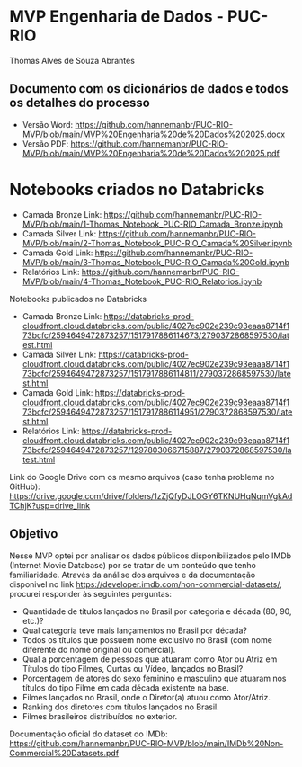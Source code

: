 # MVP Engenharia de Dados  - PUC-RIO
Thomas Alves de Souza Abrantes

## Documento com os dicionários de dados e todos os detalhes do processo
 
- Versão Word: https://github.com/hannemanbr/PUC-RIO-MVP/blob/main/MVP%20Engenharia%20de%20Dados%202025.docx
- Versão PDF: https://github.com/hannemanbr/PUC-RIO-MVP/blob/main/MVP%20Engenharia%20de%20Dados%202025.pdf

# Notebooks criados no Databricks

- Camada Bronze Link: https://github.com/hannemanbr/PUC-RIO-MVP/blob/main/1-Thomas_Notebook_PUC-RIO_Camada_Bronze.ipynb
- Camada Silver Link: https://github.com/hannemanbr/PUC-RIO-MVP/blob/main/2-Thomas_Notebook_PUC-RIO_Camada%20Silver.ipynb
- Camada Gold Link: https://github.com/hannemanbr/PUC-RIO-MVP/blob/main/3-Thomas_Notebook_PUC-RIO_Camada%20Gold.ipynb
- Relatórios Link: https://github.com/hannemanbr/PUC-RIO-MVP/blob/main/4-Thomas_Notebook_PUC-RIO_Relatorios.ipynb

Notebooks publicados no Databricks
- Camada Bronze Link: https://databricks-prod-cloudfront.cloud.databricks.com/public/4027ec902e239c93eaaa8714f173bcfc/2594649472873257/1517917886114673/2790372868597530/latest.html
- Camada Silver Link: https://databricks-prod-cloudfront.cloud.databricks.com/public/4027ec902e239c93eaaa8714f173bcfc/2594649472873257/1517917886114811/2790372868597530/latest.html
- Camada Gold Link: https://databricks-prod-cloudfront.cloud.databricks.com/public/4027ec902e239c93eaaa8714f173bcfc/2594649472873257/1517917886114951/2790372868597530/latest.html
- Relatórios Link: https://databricks-prod-cloudfront.cloud.databricks.com/public/4027ec902e239c93eaaa8714f173bcfc/2594649472873257/1297803066715887/2790372868597530/latest.html

Link do Google Drive com os mesmo arquivos (caso tenha problema no GitHub): https://drive.google.com/drive/folders/1zZjQfyDJLOGY6TKNUHqNqmVgkAdTChjK?usp=drive_link

## Objetivo
Nesse MVP optei por analisar os dados públicos disponibilizados pelo IMDb (Internet Movie Database) por se tratar de um conteúdo que tenho familiaridade. 
Através da análise dos arquivos e da documentação disponivel no link https://developer.imdb.com/non-commercial-datasets/, procurei responder às seguintes perguntas:

- Quantidade de títulos lançados no Brasil por categoria e década (80, 90, etc.)?
- Qual categoria teve mais lançamentos no Brasil por década?
- Todos os títulos que possuem nome exclusivo no Brasil (com nome diferente do nome original ou comercial).
- Qual a porcentagem de pessoas que atuaram como Ator ou Atriz em Títulos do tipo Filmes, Curtas ou Vídeo, lançados no Brasil?
- Porcentagem de atores do sexo feminino e masculino que atuaram nos títulos do tipo Filme em cada década existente na base.
- Filmes lançados no Brasil, onde o Diretor(a) atuou como Ator/Atriz.
- Ranking dos diretores com títulos lançados no Brasil.
- Filmes brasileiros distribuídos no exterior.

Documentação oficial do dataset do IMDb: https://github.com/hannemanbr/PUC-RIO-MVP/blob/main/IMDb%20Non-Commercial%20Datasets.pdf



